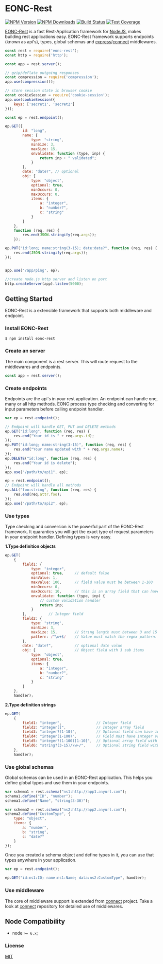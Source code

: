 # EONC-Rest

[![NPM Version][npm-image]][npm-url]
[![NPM Downloads][downloads-image]][downloads-url]
[![Build Status][travis-image]][travis-url]
[![Test Coverage][coveralls-image]][coveralls-url]

  [EONC-Rest](http://eonc.io) is a fast Rest-Application framework for [NodeJS](http://nodejs.org), makes building rest applications easy.
EONC-Rest framework supports  endpoints (known as api's), types, global schemas and [express](https://github.com/expressjs/express)/[connect](https://github.com/senchalabs/connect) middlewares.

```js
const rest = require('eonc-rest');
const http = require('http');

const app = rest.server();

// gzip/deflate outgoing responses
const compression = require('compression');
app.use(compression());

// store session state in browser cookie
const cookieSession = require('cookie-session');
app.use(cookieSession({
    keys: ['secret1', 'secret2']
}));

const ep = rest.endpoint();

ep.GET({
        id: "long",
        name: {
            type: "string",
            minSize: 3,
            maxSize: 15,
            onvalidate: function (type, inp) {
                return inp + " validated";
            }
        },
        date: "date?", // optional
        obj: {
            type: "object",
            optional: true,
            minOccurs: 0,
            maxOccurs: 0,
            items: {
                a: "integer",
                b: "number?",
                c: "string"
            }
        }
    },
    function (req, res) {
        res.end(JSON.stringify(req.args));
    });

ep.PUT("id:long; name:string(3-15); date:date?", function (req, res) {
    res.end(JSON.stringify(req.args));
});


app.use('/app/ping', ep);

//create node.js http server and listen on port
http.createServer(app).listen(5000);
```
## Getting Started

EONC-Rest is a extensible framework that supports both middleware and endpoint.

### Install EONC-Rest

```sh
$ npm install eonc-rest
```

### Create an server

The main component is a rest server. This will route request to the middlewares and endpoints.

```js
const app = rest.server();
```
### Create endpoints

Endpoints are the api's in your rest application. An endpoint can handle one, many or all http methods. EONC process type checking and converting for input parameters before calling endpoint handler.  

```js
var ep = rest.endpoint();

// Endpoint will handle GET, PUT and DELETE methods
ep.GET("id:long", function (req, res) {
    res.end("Your id is " + req.args.id);
});
ep.PUT("id:long; name:string(3-15)", function (req, res) {
    res.end("Your name updated with " + req.args.name);
});
ep.DELETE("id:long", function (req, res) {
    res.end("Your id is delete");
});
app.use("/path/to/api1", ep);

ep = rest.endpoint();
// Endpoint will handle all methods
ep.ALL("foo:string", function (req, res) {
    res.end(req.attr.foo);
});
app.use("/path/to/api2", ep);
```

### Use types
Type checking and conversion is the powerful part of the EONC-Rest framework. It quaranties you will get the exact type of request parameters in your endpoint handler. Defining types is very easy.

**1.Type definition objects**
```js
ep.GET(
    {
        field1: {
            type: "integer",
            optional: true,     // default false
            minValue: 1,
            maxValue: 100,      // field value must be between 1-100
            minOccurs: 0,
            maxOccurs: 10,      // this is an array field that can have 10 items max
            onvalidate: function (type, inp) {
                // custom validation handler
                return inp;
            }
        },          // Integer field
        field2: {
            type: "string",
            minSize: 3,
            maxSize: 15,        // String length must between 3 and 15
            pattern: /^\w+$/    // Value must match the regex pattern.
        },
        date: "date?",          // optional date value
        obj: {                  // Object field with 3 sub items
            type: "object",
            optional: true,
            items: {
                a: "integer",
                b: "number?",
                c: "string"
            }
        }
    },
    handler);
```

**2.Type definition strings**
```js
ep.GET(
    {
        field1: "integer",                // Integer field
        field2: "integer[]",              // Integer array field
        field3: "integer?[1-10]",         // Optional field can have integer array that have at least 1, max 10 items
        field4: "integer(1-100)",         // Field must have integer values between 1 and 100 
        field5: "integer?(1-100)[1-10]",  // Optional array field with value range checking   
        field6: "string?(3-15)/\w+/",     // Optional string field with value pattern checking
    },
    handler);
```

### Use global schemas
Global schemas can be used in an EONC-Rest application. This helps you define global types and use them in your endpoints. 

```js
var schema1 = rest.schema("ns1:http://app1.anyurl.com");
schema1.define("ID", "number");
schema1.define("Name", "string(3-30)");

var schema2 = rest.schema("ns2:http://app2.anyurl.com");
schema2.define("CustomType", {
    type: "object",
    items: {
        a: "number",
        b: "string",
        c: "date?"
    }
});
```
Once you created a schema object and define types in it, you can use that types anywhere in your application.

```js
var ep = rest.endpoint();

ep.GET("id:ns1:ID; name:ns1:Name; data:ns2:CustomType", handler);


```

### Use middleware

The core of middleware support is extended from [connect](https://github.com/senchalabs/connect) project. Take a look at [connect](https://github.com/senchalabs/connect) repository for detailed use of middlewares. 

## Node Compatibility

  - node `>= 6.x`;
  
### License
[MIT](LICENSE)

[npm-image]: https://img.shields.io/npm/v/eonc-rest.svg
[npm-url]: https://npmjs.org/package/eonc-rest
[travis-image]: https://img.shields.io/travis/panates/eonc-rest/master.svg
[travis-url]: https://travis-ci.org/panates/eonc-rest
[coveralls-image]: https://img.shields.io/coveralls/panates/eonc-rest/master.svg
[coveralls-url]: https://coveralls.io/r/panates/eonc-rest
[downloads-image]: https://img.shields.io/npm/dm/eonc-rest.svg
[downloads-url]: https://npmjs.org/package/eonc-rest